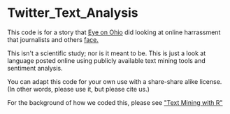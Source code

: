 # Twitter_Text_Analysis
This code is for a story that [Eye on Ohio](https://EyeonOhio.com) did looking at online harrassment that journalists and others [face.](https://eyeonohio.com/sidebar-shut-your-mouth-journalists-face-a-rising-tide-of-online-harassment/) 

This isn't a scientific study; nor is it meant to be. This is just a look at language posted online using publicly available text mining tools and sentiment analysis.

You can adapt this code for your own use with a share-share alike license. (In other words, please use it, but please cite us.)

For the background of how we coded this, please see ["Text Mining with R"](https://www.tidytextmining.com)
